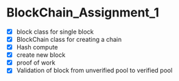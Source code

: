 # BlockChain_Assignment_1

- [x] block class for single block
- [x] BlockChain class for creating a chain
- [x] Hash compute
- [x] create new block
- [x] proof of work
- [x] Validation of block from unverified pool to verified pool
